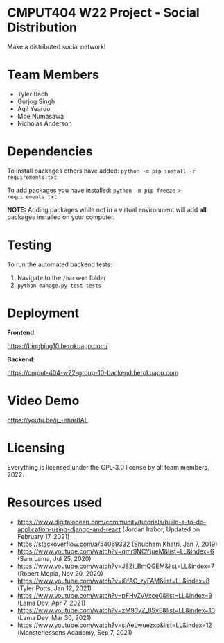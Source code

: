 CMPUT404 W22 Project - Social Distribution
==========================================

Make a distributed social network!

Team Members
============

- Tyler Bach
- Gurjog Singh
- Aqil Yearoo
- Moe Numasawa
- Nicholas Anderson

Dependencies
============

To install packages others have added:
`python -m pip install -r requirements.txt`

To add packages you have installed:
`python -m pip freeze > requirements.txt`

**NOTE:** Adding packages while not in a virtual environment will add **all** packages installed on your computer.

Testing
=======

To run the automated backend tests:
1. Navigate to the `/backend` folder
2. `python manage.py test tests`

Deployment
==========

**Frontend**:

https://bingbing10.herokuapp.com/

**Backend**:

https://cmput-404-w22-group-10-backend.herokuapp.com

Video Demo
==========

https://youtu.be/jj_-ehar8AE

Licensing
=========

Everything is licensed under the GPL-3.0 license by all team members, 2022.

Resources used
=========
- https://www.digitalocean.com/community/tutorials/build-a-to-do-application-using-django-and-react (Jordan Irabor, Updated on February 17, 2021)
- https://stackoverflow.com/a/54069332 (Shubham Khatri, Jan 7, 2019)
- https://www.youtube.com/watch?v=qmr9NCYjueM&list=LL&index=6 (Sam Lama, Jul 25, 2020)
- https://www.youtube.com/watch?v=J8Zi_BmQGEM&list=LL&index=7 (Robert Mopia, Nov 20, 2020)
- https://www.youtube.com/watch?v=i8fAO_zyFAM&list=LL&index=8 (Tyler Potts, Jan 12, 2021)
- https://www.youtube.com/watch?v=pFHyZvVxce0&list=LL&index=9 (Lama Dev, Apr 7, 2021)
- https://www.youtube.com/watch?v=zM93yZ_8SvE&list=LL&index=10 (Lama Dev, Mar 30, 2021)
- https://www.youtube.com/watch?v=sjAeLwuezxo&list=LL&index=12 (Monsterlessons Academy, Sep 7, 2021)
